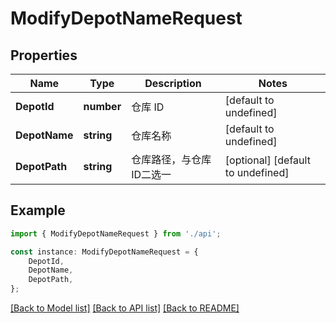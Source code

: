 # ModifyDepotNameRequest


## Properties

Name | Type | Description | Notes
------------ | ------------- | ------------- | -------------
**DepotId** | **number** | 仓库 ID | [default to undefined]
**DepotName** | **string** | 仓库名称 | [default to undefined]
**DepotPath** | **string** | 仓库路径，与仓库ID二选一 | [optional] [default to undefined]

## Example

```typescript
import { ModifyDepotNameRequest } from './api';

const instance: ModifyDepotNameRequest = {
    DepotId,
    DepotName,
    DepotPath,
};
```

[[Back to Model list]](../README.md#documentation-for-models) [[Back to API list]](../README.md#documentation-for-api-endpoints) [[Back to README]](../README.md)
